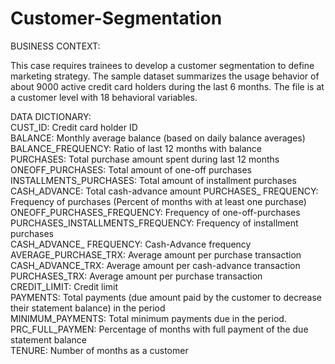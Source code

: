 # Customer-Segmentation

BUSINESS CONTEXT:

This case requires trainees to develop a customer segmentation to define marketing strategy. The sample dataset summarizes the usage behavior of about 9000 active credit card holders during the last 6 months. The file is at a customer level with 18 behavioral variables.

DATA DICTIONARY:  
CUST_ID: Credit card holder ID  
BALANCE: Monthly average balance (based on daily balance averages)  
BALANCE_FREQUENCY: Ratio of last 12 months with balance   
PURCHASES: Total purchase amount spent during last 12 months  
ONEOFF_PURCHASES: Total amount of one-off purchases 
INSTALLMENTS_PURCHASES: Total amount of installment purchases 
CASH_ADVANCE: Total cash-advance amount 
PURCHASES_ FREQUENCY: Frequency of purchases (Percent of months with at least one purchase) 
ONEOFF_PURCHASES_FREQUENCY: Frequency of one-off-purchases  
PURCHASES_INSTALLMENTS_FREQUENCY: Frequency of installment purchases  
CASH_ADVANCE_ FREQUENCY: Cash-Advance frequency 
AVERAGE_PURCHASE_TRX: Average amount per purchase transaction 
CASH_ADVANCE_TRX: Average amount per cash-advance transaction 
PURCHASES_TRX: Average amount per purchase transaction  
CREDIT_LIMIT: Credit limit  
PAYMENTS: Total payments (due amount paid by the customer to decrease their statement balance) in the period  
MINIMUM_PAYMENTS: Total minimum payments due in the period. 
PRC_FULL_PAYMEN: Percentage of months with full payment of the due statement balance  
TENURE: Number of months as a customer
